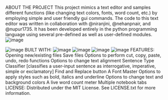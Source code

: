 ABOUT THE PROJECT
This project mimics a text editor and samples different functions (like changing text colors, fonts, word count, etc.) by employing simple and user friendly gui commands. The code to this text editor was written in collaboration with @niranjini, @nehanpnair, and @nupur1735. It has been developed entirely in the python programming language using several pre-defined as well as user-defined modules.
![image](https://github.com/user-attachments/assets/8527c089-b785-4162-aeff-f2fd8623d377)

![image](https://github.com/user-attachments/assets/4530d221-2d7f-4854-8640-8827b1a074d2)
BUILT WITH:
![image](https://github.com/user-attachments/assets/404071e9-0e01-43c0-a6c6-c36acfec68b3)
![image](https://github.com/user-attachments/assets/930173cb-1d81-4710-bcb5-9235f350e9b9)
![image](https://github.com/user-attachments/assets/052449a9-16b7-4772-8a50-60a4fef34f4c)
![image](https://github.com/user-attachments/assets/5d8843f9-f57e-4ab9-8ec7-3e12e1e515b7)
FEATURES:
Opening new/existing files
Save files
Options to perform cut, copy, paste, undo, redo functions
Options to change text alignment
Sentence Type Classifier [classifies a user-input sentence as interrogative, imperative, simple or exclamatory]
Find and Replace button
A Font Master
Options to apply styles such as bold, italics and underline
Options to change text and background colors
A live word count meter
Multiple notebook tabs
LICENSE:
Distributed under the MIT License. See LICENSE.txt for more information.





